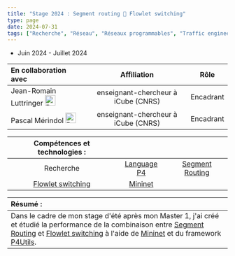 ```yaml
---
title: "Stage 2024 : Segment routing 🤝 Flowlet switching"
type: page
date: 2024-07-31
tags: ["Recherche", "Réseau", "Réseaux programmables", "Traffic engineering"]
---
```



- Juin 2024 - Juillet 2024

|En collaboration avec | Affiliation | Rôle | 
| :------------------ | :----------: | :----------: |
| Jean-Romain Luttringer <a href="https://jroluttringer.github.io/"><img src="/images/rss.svg" alt="Portfolio" width="24px"></a>| enseignant-chercheur à iCube (CNRS) | Encadrant |
| Pascal Mérindol <a href="https://clarinet.icube.unistra.fr/~merindol/"><img src="/images/rss.svg" alt="Portfolio" width="24px"></a>| enseignant-chercheur à iCube (CNRS) | Encadrant | 
 
| Compétences et technologies : |  |  |
| :------------------: | :----------: | :----------: |  
| Recherche | [Language P4](https://p4.org/) | [Segment Routing](https://www.segment-routing.net/) |  
| [Flowlet switching](https://people.csail.mit.edu/alizadeh/papers/letflow-nsdi17.pdf) | [Mininet](https://mininet.org/) |  |  


| Résumé : |
| :------------------ |
| Dans le cadre de mon stage d'été après mon Master 1, j'ai créé et étudié la performance de la combinaison entre [Segment Routing](https://www.segment-routing.net/) et [Flowlet switching](https://people.csail.mit.edu/alizadeh/papers/letflow-nsdi17.pdf) à l'aide de [Mininet](https://mininet.org/) et du framework [P4Utils](https://github.com/nsg-ethz/p4-utils).|   



